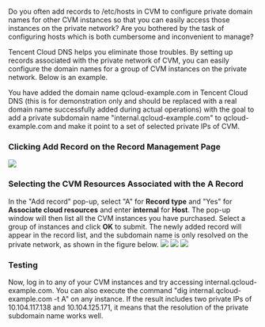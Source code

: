 Do you often add records to /etc/hosts in CVM to configure private domain names for other CVM instances so that you can easily access those instances on the private network? Are you bothered by the task of configuring hosts which is both cumbersome and inconvenient to manage?

Tencent Cloud DNS helps you eliminate those troubles. By setting up records associated with the private network of CVM, you can easily configure the domain names for a group of CVM instances on the private network. Below is an example.

You have added the domain name qcloud-example.com in Tencent Cloud DNS (this is for demonstration only and should be replaced with a real domain name successfully added during actual operations) with the goal to add a private subdomain name "internal.qcloud-example.com" to qcloud-example.com and make it point to a set of selected private IPs of CVM.

### Clicking Add Record on the Record Management Page
![](//mc.qcloudimg.com/static/img/946e83baba710ad61e51263551870afd/image.png)
### Selecting the CVM Resources Associated with the A Record
In the "Add record" pop-up, select "A" for **Record type** and "Yes" for **Associate cloud resources** and enter **internal** for **Host**. The pop-up window will then list all the CVM instances you have purchased. Select a group of instances and click **OK** to submit. The newly added record will appear in the record list, and the subdomain name is only resolved on the private network, as shown in the figure below.
![](//mc.qcloudimg.com/static/img/2a807321f1e64bdd40555269d3cec389/image.png)
![](//mc.qcloudimg.com/static/img/d9f61a3464e523a44ed17be17b386d29/image.png)
![](//mc.qcloudimg.com/static/img/310e795ca0d0136397357c7a97888c8b/image.png)
### Testing
Now, log in to any of your CVM instances and try accessing internal.qcloud-example.com. You can also execute the command "dig internal.qcloud-example.com -t A" on any instance. If the result includes two private IPs of 10.104.117.138 and 10.104.125.171, it means that the resolution of the private subdomain name works well.
